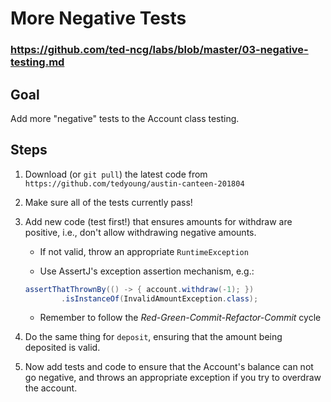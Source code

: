 # More Negative Tests

### https://github.com/ted-ncg/labs/blob/master/03-negative-testing.md

## Goal

Add more "negative" tests to the Account class testing.

## Steps

1. Download (or `git pull`) the latest code from `https://github.com/tedyoung/austin-canteen-201804`

1. Make sure all of the tests currently pass!

1. Add new code (test first!) that ensures amounts for withdraw are positive, i.e., don't allow withdrawing negative amounts.

    * If not valid, throw an appropriate `RuntimeException`
    
    * Use AssertJ's exception assertion mechanism, e.g.:
    
    ```java
    assertThatThrownBy(() -> { account.withdraw(-1); })
            .isInstanceOf(InvalidAmountException.class);
    ```
    
    * Remember to follow the *Red-Green-Commit-Refactor-Commit* cycle

1. Do the same thing for `deposit`, ensuring that the amount being deposited is valid.

1. Now add tests and code to ensure that the Account's balance can not go negative, and throws an appropriate exception if you try to overdraw the account.

